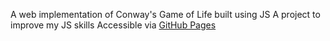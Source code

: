 A web implementation of Conway's Game of Life built using JS
A project to improve my JS skills
Accessible via [GitHub Pages](https://kofiol.github.io/GameOfLife-Web/)
